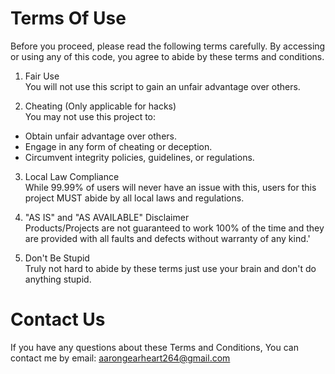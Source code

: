 # Terms Of Use
Before you proceed, please read the following terms carefully. By accessing or using any of this code, you agree to abide by these terms and conditions.

1. Fair Use <br>
You will not use this script to gain an unfair advantage over others.

2. Cheating (Only applicable for hacks) <br>
You may not use this project to:

  * Obtain unfair advantage over others. 
  * Engage in any form of cheating or deception.
  * Circumvent integrity policies, guidelines, or regulations.

3. Local Law Compliance <br>
While 99.99% of users will never have an issue with this, users for this project MUST abide by all local laws and regulations.

4. "AS IS" and "AS AVAILABLE" Disclaimer <br>
Products/Projects are not guaranteed to work 100% of the time and they are provided with all faults and defects without warranty of any kind.'

5. Don't Be Stupid <br>
Truly not hard to abide by these terms just use your brain and don't do anything stupid. 

# Contact Us
If you have any questions about these Terms and Conditions, You can contact me by email: aarongearheart264@gmail.com
